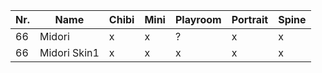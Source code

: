 | Nr. | Name         | Chibi | Mini | Playroom | Portrait | Spine |
| --- | ------------ | ----- | ---- | -------- | -------- | ----- |
| 66  | Midori       | x     | x    | ?        | x        | x     |
| 66  | Midori Skin1 | x     | x    | x        | x        | x     |
